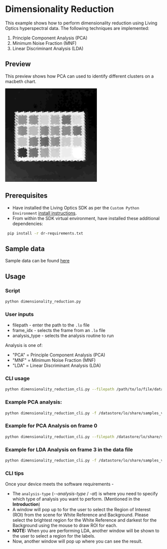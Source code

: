 # Dimensionality Reduction

This example shows how to perform dimensionality reduction using Living Optics hyperspectral
data. The following techniques are implemented:

1. Principle Component Analysis (PCA)
2. Minimum Noise Fraction (MNF)
3. Linear Discriminant Analysis (LDA)

## Preview

This preview shows how PCA can used to identify different clusters on a macbeth chart.

<img src="./media/dimensionality-reduction.gif" height="300px"/>

## Prerequisites

- Have installed the Living Optics SDK as per the `Custom Python Environment` [install instructions](https://cloud.livingoptics.com/shared-resources?file=docs/ebooks/install-sdk.pdf).
- From within the SDK virtual environment, have installed these additional dependencies:

```bash
 pip install -r dr-requirements.txt
```

## Sample data

Sample data can be found
[here](https://cloud.livingoptics.com/shared-resources?file=data/samples_v2/macbeth.zip)

## Usage

### Script

```bash
python dimensionality_reduction.py
```

### User inputs

- filepath - enter the path to the `.lo` file
- frame_idx - selects the frame from an `.lo` file
- analysis_type - selects the analysis routine to run

Analysis is one of:

- "PCA" = Principle Component Analysis (PCA)
- "MNF" = Minimum Noise Fraction (MNF)
- "LDA" = Linear Discriminant Analysis (LDA)

### CLI usage

```bash
python dimensionality_reduction_cli.py --filepath /path/to/lo/file/data.lo --analysis-type 1
```

### Example PCA analysis:

```bash
python dimensionality_reduction_cli.py -f /datastore/lo/share/samples_v2/macbeth/
```

### Example for PCA Analysis on frame 0

```bash
python dimensionality_reduction_cli.py --filepath /datastore/lo/share/samples_v2/macbeth -at=PCA --frame-index 0
```

### Example for LDA Analysis on frame 3 in the data file

```bash
python dimensionality_reduction_cli.py -f /datastore/lo/share/samples_v2/macbeth/ -at LDA -i 3
```

### CLI tips

Once your device meets the software requirements -

- The `analysis-type` (_--analysis-type_ / _-at_) is where you need to specify which type of
  analysis you want to perform. (Mentioned in the **Introduction**)
- A window will pop up to for the user to select the Region of Interest (ROI) from the scene for
  White Reference and Background. Please select the brightest region for the White Reference and
  darkest for the Background using the mouse to draw ROI for each.
- **NOTE:** When you are performing LDA, another window will be shown to the user to select a region
  for the labels.
- Now, another window will pop up where you can see the result.